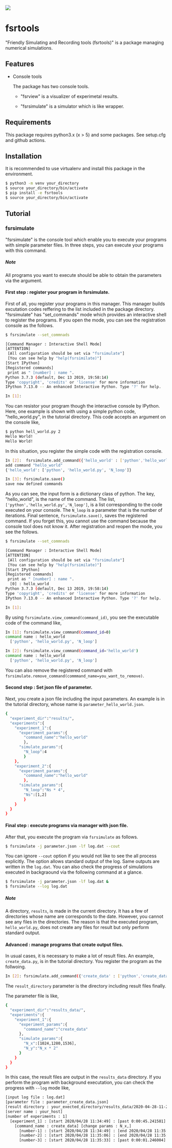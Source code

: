 ![](https://github.com/FIshikawa/fsrtools/workflows/Python%20package/badge.svg)

# fsrtools

"Friendly Simulating and Recording tools (fsrtools)" is a package managing numerical simulations.

## Features

- Console tools

    The package has two console tools.

    -  "fsrview" is a visualizer of experimetal results.

    -  "fsrsimulate" is a simulator which is like wrapper.

## Requirements
This package requires python3.x (x > 5) and some packages.
See setup.cfg and github actions.

## Installation
It is recommended to use virtualenv and install this package in the environment.

```bash
$ python3 -m venv your_directory
$ source your_directory/bin/activate
$ pip install -e fsrtools
$ source your_directory/bin/activate
```  

## Tutorial 
### fsrsimulate
"fsrsimulate" is the console tool which enable you to execute your programs with simple parameter files.
In three steps, you can execute your programs with this command.

##### Note 
All programs you want to execute should be able to obtain the parameters via the argument.

#### First step : register your program in fsrsimulate.
First of all, you register your programs in this manager.
This manager builds excutation codes reffering to the list included in the package directory.
"fsrsimulate" has "set_commands" mode which provides an interactive shell to register the programs.
If you open the mode, you can see the registration console as the follows.
```bash
$ fsrsimulate --set_commnads

[Command Manager : Interactive Shell Mode]
[ATTENTION]
 [All configuration should be set via "fsrsimulate"]
 [You can see help by "help(fsrsimilate)"]
[Start IPython]
[Registered commands]
 print as " [number] : name ".
Python 3.7.3 (default, Dec 13 2019, 19:58:14) 
Type 'copyright', 'credits' or 'license' for more information
IPython 7.13.0 -- An enhanced Interactive Python. Type '?' for help.

In [1]:  
```  
You can resistor your program though the interactive console by IPython.
Here, one example is shown with using a simple python code, "hello_world.py", in the tutorial directory.
This code accepts an argument on the console like, 
```bash
$ python hell_world.py 2
Hello World!
Hello World!
```
In this situation, you register the simple code with the registration console.
```bash
In [2]:  fsrsimulate.add_command({'hello_world' : ['python','hello_world.py','N_loop']})
add command "hello_world"
{'hello_world': ['python', 'hello_world.py', 'N_loop']}

In [3]: fsrsimulate.save()                                                      
save now defined commands
```
As you can see, the input form is a dictionary class of python.
The key, "hello_world", is the name of the command.
The list, `['python','hello_world.py','N_loop']`, is a list corresponding to the code executed on your console.
The `N_loop` is a parameter that is the number of iterations.
Final sentence, `fsrsimulate.save()`, saves the registered command.
If you forget this, you cannot use the command because the console tool does not know it.
After registration and reopen the mode, you see the follows.
```bash
$ fsrsimulate --set_commnads

[Command Manager : Interactive Shell Mode]
[ATTENTION]
 [All configuration should be set via "fsrsimulate"]
 [You can see help by "help(fsrsimilate)"]
[Start IPython]
[Registered commands]
 print as " [number] : name ".
  [0] : hello_world 
Python 3.7.3 (default, Dec 13 2019, 19:58:14) 
Type 'copyright', 'credits' or 'license' for more information
IPython 7.13.0 -- An enhanced Interactive Python. Type '?' for help.

In [1]:  
```
By using `fsrsimulate.view_command(command_id)`, you see the executable code of the command like,
```bash
In [1]: fsrsimulate.view_command(command_id=0)                                                                                                                           
command name : hello_world
  ['python', 'hello_world.py', 'N_loop']

In [2]: fsrsimulate.view_command(command_id='hello_world')                                                                                                               
command name : hello_world
  ['python', 'hello_world.py', 'N_loop']
```
You can also remove the registered command with `fsrsimulate.remove_command(commmand_name=you_want_to_remove)`.

#### Second step : Set json file of parameter.
Next, you create a json file including the input parameters.
An example is in the tutorial directory, whose name is `parameter_hello_world.json`.
```bash
{
  "experiment_dir":"results/",
  "experiments":{
    "experiment_1":{
      "experiment_params":{
        "command_name":"hello_world"
        },
      "simulate_params":{
        "N_loop":4
        }
    },
    "experiment_2":{
      "experiment_params":{
        "command_name":"hello_world"
        },
      "simulate_params":{
        "N_loop":"Ns * 4",
        "Ns":[1,2]
        }
    }
  }
}
```

#### Final step : execute programs via manager with json file.
After that, you execute the program via `fsrsimulate` as follows.
```bash
$ fsrsimulate -j parameter.json -lf log.dat --cout
```
You can ignore `--cout` option if you would not like to see the all process explicitly.
The option allows standard output of the log.
Same outputs are written in the `log.dat`.
You can also check the progress of simulations executed in backgraound via the following command at a glance.
```bash
$ fsrsimulate -j parameter.json -lf log.dat &
$ fsrsimulate --log log.dat
```

##### Note 
A directory, `results`, is made in the current directory.
It has a few of directories whose name are corresponds to the date.
However, you cannot see any files in the directories.
The reason is that the executed program, `hello_world.py`, does not create any files for result
but only perform standard output.

#### Advanced : manage programs that create output files. 
In usual cases, it is necessary to make a lot of result files.
An example, `create_data.py`, is in the tutorial directory.
You register the program as the follwoing.

```bash 
In [2]: fsrsimulate.add_command({'create_data' : ['python','create_data.py','result_directory','N_x','N_y']})
```
The `result_directory` parameter is the directory including result files finally.

The parameter file is like,

```bash
{ 
  "experiment_dir":"results_data/",
  "experiments":{
    "experiment_1":{
      "experiment_params":{
        "command_name":"create_data"
      },
      "simulate_params":{
        "N_x":[1024,1280,1536],
        "N_y":"N_x * 2"
      }
    }
  }
}
```
In this case, the result files are output in the `results_data` directory.
If you perform the program with background executation, you can check the progress with `--log` mode like,
```bash
[input log file : log.dat]
[parameter file : parameter_create_data.json]
[result directory : your_exected_directory/results_data/2020-04-28-11-28-13]
[server name : your_host]
[number of experiments : 1]
  [experiment_1] : [start 2020/04/28 11:34:49] : [past 0:00:45.241581] : [ongoing  number-3 (3/3)]
    [command_name : create_data] [change params : N_x,]
      [number-1] : [start 2020/04/28 11:34:49] : [end 2020/04/28 11:35:06] : [duration 0:00:17.123402] 
      [number-2] : [start 2020/04/28 11:35:06] : [end 2020/04/28 11:35:33] : [duration 0:00:27.282645] 
      [number-3] : [start 2020/04/28 11:35:33] : [past 0:00:01.246004] 
```
